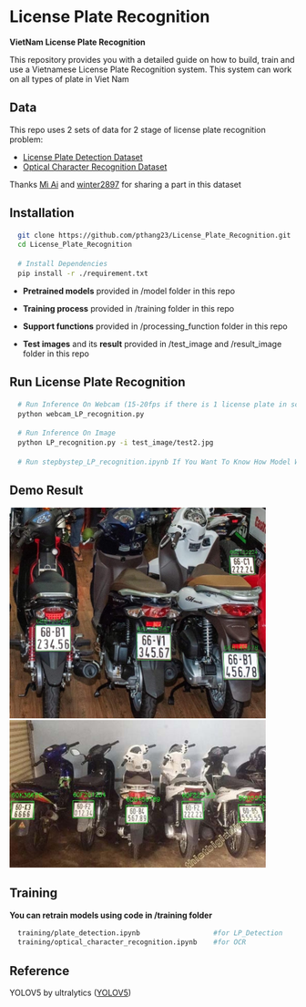 # License Plate Recognition
**VietNam License Plate Recognition**

This repository provides you with a detailed guide on how to build, train and use a Vietnamese License Plate Recognition system. This system can work on all types of plate in Viet Nam

## Data

This repo uses 2 sets of data for 2 stage of license plate recognition problem:

- [License Plate Detection Dataset](https://drive.google.com/drive/folders/1tY4kXbXt2DvV8viALZ01xVOEOefT4LAS?usp=sharing)
- [Optical Character Recognition Dataset](https://drive.google.com/drive/folders/13rMaHOKVlSpJaLdVrj8u1WMIRl0_q2vb?usp=sharing)

Thanks [Mì Ai](https://www.miai.vn/thu-vien-mi-ai/) and [winter2897](https://github.com/winter2897/Real-time-Auto-License-Plate-Recognition-with-Jetson-Nano/blob/main/doc/dataset.md) for sharing a part in this dataset

## Installation

```bash
  git clone https://github.com/pthang23/License_Plate_Recognition.git
  cd License_Plate_Recognition

  # Install Dependencies
  pip install -r ./requirement.txt
```

- **Pretrained models** provided in /model folder in this repo 

- **Training process** provided in /training folder in this repo

- **Support functions** provided in /processing_function folder in this repo

- **Test images** and its **result** provided in /test_image and /result_image folder in this repo

## Run License Plate Recognition

```bash
  # Run Inference On Webcam (15-20fps if there is 1 license plate in scene)
  python webcam_LP_recognition.py 

  # Run Inference On Image
  python LP_recognition.py -i test_image/test2.jpg

  # Run stepbystep_LP_recognition.ipynb If You Want To Know How Model Work In Each Step
```

## Demo Result

<img src="result_image/result4.jpg" alt="Demo1" width="450"/>
<img src="result_image/result5.jpg" alt="Demo2" width="450"/>

## Training

**You can retrain models using code in /training folder**

```bash
  training/plate_detection.ipynb                  #for LP_Detection
  training/optical_character_recognition.ipynb    #for OCR
```

## Reference

YOLOV5 by ultralytics ([YOLOV5](https://github.com/ultralytics/yolov5))
